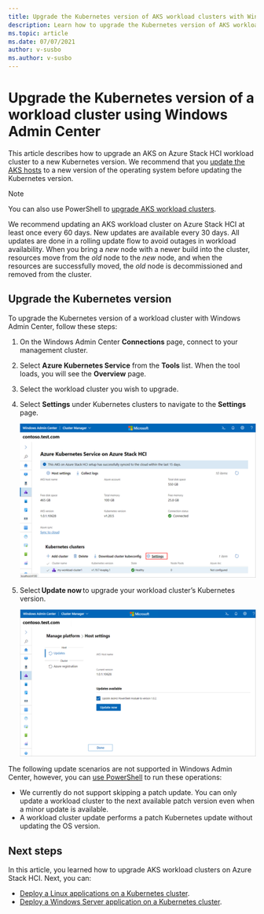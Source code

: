 ```yaml
---
title: Upgrade the Kubernetes version of AKS workload clusters with Windows Admin Center
description: Learn how to upgrade the Kubernetes version of AKS workload clusters on Azure Stack HCI using Windows Admin Center
ms.topic: article
ms.date: 07/07/2021
author: v-susbo
ms.author: v-susbo
---
```


# Upgrade the Kubernetes version of a workload cluster using Windows Admin Center

This article describes how to upgrade an AKS on Azure Stack HCI workload cluster to a new Kubernetes version. We recommend that you [update the AKS hosts](update-akshci-host-windows-admin-center.md) to a new version of the operating system before updating the Kubernetes version.

> [!NOTE]
> You can also use PowerShell to [upgrade AKS workload clusters](upgrade.md).

We recommend updating an AKS workload cluster on Azure Stack HCI at least once every 60 days. New updates are available every 30 days. All updates are done in a rolling update flow to avoid outages in workload availability. When you bring a _new_ node with a newer build into the cluster, resources move from the _old_ node to the _new_ node, and when the resources are successfully moved, the _old_ node is decommissioned and removed from the cluster.

## Upgrade the Kubernetes version

To upgrade the Kubernetes version of a workload cluster with Windows Admin Center, follow these steps: 

1. On the Windows Admin Center **Connections** page, connect to your management cluster.
2. Select **Azure Kubernetes Service** from the **Tools** list. When the tool loads, you will see the **Overview** page.
3. Select the workload cluster you wish to upgrade.
4. Select **Settings** under Kubernetes clusters to navigate to the **Settings** page. 
   
   [ ![Illustrates the Setting option for Kubernetes clusters.](.\media\wac-kubernetes-upgrade\kubernetes-upgrade-settings.png) ](\media\wac-kubernetes-upgrade\kubernetes-upgrade-settings.png#lightbox)
   
5. Select **Update now** to upgrade your workload cluster’s Kubernetes version. 
   
   [ ![Illustrates the Update now button on the Host setting page.](.\media\wac-kubernetes-upgrade\kubernetes-cluster-update-now.png) ](\media\wac-kubernetes-upgrade\kubernetes-cluster-update-now.png#lightbox)

The following update scenarios are not supported in Windows Admin Center, however, you can [use PowerShell](upgrade.md) to run these operations: 

- We currently do not support skipping a patch update. You can only update a workload cluster to the next available patch version even when a minor update is available.  
- A workload cluster update performs a patch Kubernetes update without updating the OS version. 

## Next steps

In this article, you learned how to upgrade AKS workload clusters on Azure Stack HCI. Next, you can:
- [Deploy a Linux applications on a Kubernetes cluster](./deploy-linux-application.md).
- [Deploy a Windows Server application on a Kubernetes cluster](./deploy-windows-application.md).
